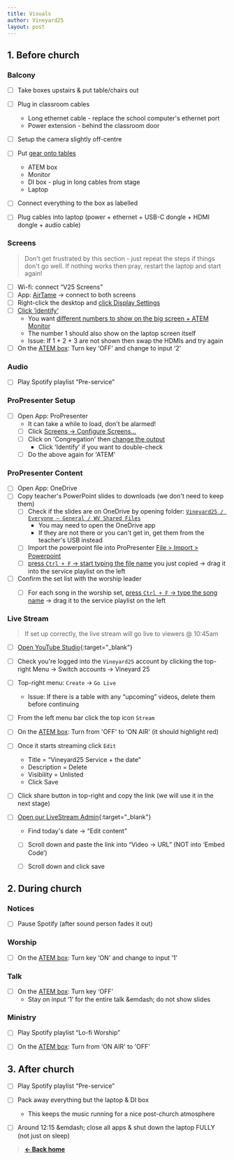 ```yaml
---
title: Visuals
author: Vineyard25
layout: post
---
```


## 1. Before church

### Balcony
- [ ] Take boxes upstairs & put table/chairs out
- [ ] Plug in classroom cables
	* Long ethernet cable - replace the school computer's ethernet port
	* Power extension - behind the classroom door
- [ ] Setup the camera slightly off-centre
- [ ] Put [gear onto tables](/assets/images/balcony-desk-min.jpg)
	* ATEM box
	* Monitor
	* DI box - plug in long cables from stage
	* Laptop
- [ ] Connect everything to the box as labelled
- [ ] Plug cables into laptop (power + ethernet + USB-C dongle + HDMI dongle + audio cable)


### Screens
> Don't get frustrated by this section - just repeat the steps if things don't go well.
> If nothing works then pray, restart the laptop and start again!

- [ ] Wi-fi: connect “V25 Screens”
- [ ] App: [AirTame](/assets/images/airtamelogo.jpg) &rarr; connect to both screens
- [ ] Right-click the desktop and [click Display Settings](/assets/images/desktop-right-click.jpg)
- [ ] [Click ‘identify’](/assets/images/identifydisplay.jpg)
	* You want [different numbers to show on the big screen + ATEM Monitor](/assets/images/atemscreen3.jpg)
	* The number 1 should also show on the laptop screen itself
	* Issue: If 1 + 2 + 3 are not shown then swap the HDMIs and try again
- [ ] On the [ATEM box](/assets/images/atembuttons.png): Turn key ‘OFF’ and change to input ‘2’

### Audio
- [ ] Play Spotify playlist “Pre-service”


### ProPresenter Setup
- [ ] Open App: ProPresenter 
	* It can take a while to load, don't be alarmed!
	- [ ] Click [Screens &rarr; Configure Screens...](/assets/images/configscreens.png)
	- [ ] Click on 'Congregation' then [change the output](/assets/images/screensetup.png)
		* Click 'Identify' if you want to double-check
	- [ ] Do the above again for 'ATEM'

### ProPresenter Content
- [ ] Open App: OneDrive
- [ ] Copy teacher's PowerPoint slides to downloads (we don't need to keep them)
	- [ ] Check if the slides are on OneDrive by opening folder: [`Vineyard25 / Everyone – General / WV Shared Files`](C:/)
		* You may need to open the OneDrive app
		* If they are not there or you can't get in, get them from the teacher's USB instead
	- [ ] Import the powerpoint file into ProPresenter [File > Import > Powerpoint](/assets/images/importslides.png)
	- [ ] [press `Ctrl + F` &rarr; start typing the file name](/assets/images/addsong2.png) you just copied &rarr; drag it into the service playlist on the left
- [ ] Confirm the set list with the worship leader
	- [ ] For each song in the worship set, [press `Ctrl + F` &rarr; type the song name](/assets/images/addsong2.png) &rarr; drag it to the service playlist on the left


### Live Stream
> If set up correctly, the live stream will go live to viewers @ 10:45am

- [ ] [Open YouTube Studio](http://studio.youtube.com){:target="_blank"}
- [ ] Check you're logged into the `Vineyard25` account by clicking the top-right Menu &rarr; Switch accounts &rarr; Vineyard 25
- [ ] Top-right menu: `Create` -> `Go Live`
	* Issue: If there is a table with any “upcoming” videos, delete them before continuing
- [ ] From the left menu bar click the top icon `Stream`
- [ ] On the [ATEM box](/assets/images/atembuttons.png): Turn from 'OFF' to ‘ON AIR' (it should highlight red)
- [ ] Once it starts streaming click `Edit`
	* Title = “Vineyard25 Service + the date”
	* Description = Delete
	* Visibility = Unlisted
	* Click Save
- [ ] Click share button in top-right and copy the link (we will use it in the next stage)

- [ ] [Open our LiveStream Admin](https://live.wokinghamvineyard.org/admin/services){:target="_blank"}
	* Find today's date &rarr; “Edit content”
	- [ ] Scroll down and paste the link into “Video &rarr; URL” (NOT into ‘Embed Code’)
	- [ ] Scroll down and click save



## 2. During church

### Notices
- [ ] Pause Spotify (after sound person fades it out)

### Worship
- [ ] On the [ATEM box](/assets/images/atembuttons.png): Turn key ‘ON' and change to input ‘1’

### Talk
- [ ] On the [ATEM box](/assets/images/atembuttons.png): Turn key ‘OFF'
	* Stay on input ‘1’ for the entire talk &emdash; do not show slides

### Ministry
- [ ] Play Spotify playlist “Lo-fi Worship”
- [ ] On the [ATEM box](/assets/images/atembuttons.png): Turn from ‘ON AIR' to 'OFF' 



## 3. After church
- [ ] Play Spotify playlist “Pre-service”
- [ ] Pack away everything but the laptop & DI box
	* This keeps the music running for a nice post-church atmosphere
- [ ] Around 12:15 &emdash; close all apps & shut down the laptop FULLY (not just on sleep)



> **[&larr; Back home](/)**
